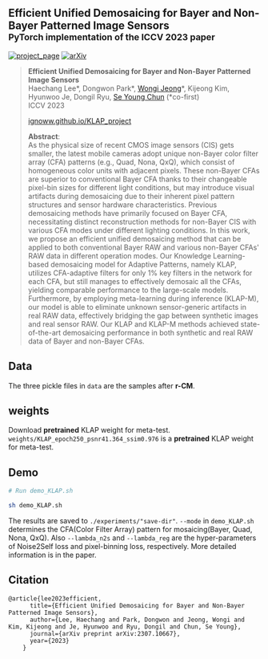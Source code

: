 ## Efficient Unified Demosaicing for Bayer and Non-Bayer Patterned Image Sensors<br><sub>PyTorch implementation of the ICCV 2023 paper</sub>


[![project_page](https://img.shields.io/badge/-project%20page-green)](https://ignoww.github.io/KLAP_project/)
[![arXiv](https://img.shields.io/badge/arXiv-2211.16374-red)](https://arxiv.org/abs/2307.10667) 
 
> **Efficient Unified Demosaicing for Bayer and Non-Bayer Patterned Image Sensors**<br>
> Haechang Lee*, Dongwon Park*, [Wongi Jeong](https://ignoww.github.io)*, Kijeong Kim, Hyunwoo Je, Dongil Ryu, [Se Young Chun](https://icl.snu.ac.kr/pi) (*co-first) <br>
> ICCV 2023 <br>
> 
> [ignoww.github.io/KLAP_project](https://ignoww.github.io/KLAP_project)
> 
>**Abstract**: <br>
As the physical size of recent CMOS image sensors (CIS) gets smaller, the latest mobile cameras adopt unique non-Bayer color filter array (CFA) patterns (e.g., Quad, Nona, QxQ), which consist of homogeneous color units with adjacent pixels. These non-Bayer CFAs are superior to conventional Bayer CFA thanks to their changeable pixel-bin sizes for different light conditions, but may introduce visual artifacts during demosaicing due to their inherent pixel pattern structures and sensor hardware characteristics. Previous demosaicing methods have primarily focused on Bayer CFA, necessitating distinct reconstruction methods for non-Bayer CIS with various CFA modes under different lighting conditions. In this work, we propose an efficient unified demosaicing method that can be applied to both conventional Bayer RAW and various non-Bayer CFAs' RAW data in different operation modes. Our Knowledge Learning-based demosaicing model for Adaptive Patterns, namely KLAP, utilizes CFA-adaptive filters for only 1% key filters in the network for each CFA, but still manages to effectively demosaic all the CFAs, yielding comparable performance to the large-scale models. Furthermore, by employing meta-learning during inference (KLAP-M), our model is able to eliminate unknown sensor-generic artifacts in real RAW data, effectively bridging the gap between synthetic images and real sensor RAW. Our KLAP and KLAP-M methods achieved state-of-the-art demosaicing performance in both synthetic and real RAW data of Bayer and non-Bayer CFAs.

## Data
The three pickle files in `data` are the samples after **r-CM**.

## weights
Download **pretrained** KLAP weight for meta-test. `weights/KLAP_epoch250_psnr41.364_ssim0.976` is a **pretrained** KLAP weight for meta-test.

## Demo
```.bash
# Run demo_KLAP.sh

sh demo_KLAP.sh
```
The results are saved to `./experiments/"save-dir"`.
`--mode` in `demo_KLAP.sh` determines the CFA(Color Filter Array) pattern for mosaicing(Bayer, Quad, Nona, QxQ). Also `--lambda_n2s` and `--lambda_reg` are the hyper-parameters of Noise2Self loss and pixel-binning loss, respectively. More detailed information is in the paper.


## Citation

```
@article{lee2023efficient,
      title={Efficient Unified Demosaicing for Bayer and Non-Bayer Patterned Image Sensors},
      author={Lee, Haechang and Park, Dongwon and Jeong, Wongi and Kim, Kijeong and Je, Hyunwoo and Ryu, Dongil and Chun, Se Young},
      journal={arXiv preprint arXiv:2307.10667},
      year={2023}
    }
```
